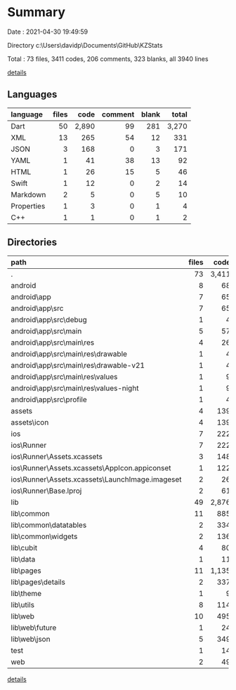 # Summary

Date : 2021-04-30 19:49:59

Directory c:\Users\davidp\Documents\GitHub\KZStats

Total : 73 files,  3411 codes, 206 comments, 323 blanks, all 3940 lines

[details](details.md)

## Languages
| language | files | code | comment | blank | total |
| :--- | ---: | ---: | ---: | ---: | ---: |
| Dart | 50 | 2,890 | 99 | 281 | 3,270 |
| XML | 13 | 265 | 54 | 12 | 331 |
| JSON | 3 | 168 | 0 | 3 | 171 |
| YAML | 1 | 41 | 38 | 13 | 92 |
| HTML | 1 | 26 | 15 | 5 | 46 |
| Swift | 1 | 12 | 0 | 2 | 14 |
| Markdown | 2 | 5 | 0 | 5 | 10 |
| Properties | 1 | 3 | 0 | 1 | 4 |
| C++ | 1 | 1 | 0 | 1 | 2 |

## Directories
| path | files | code | comment | blank | total |
| :--- | ---: | ---: | ---: | ---: | ---: |
| . | 73 | 3,411 | 206 | 323 | 3,940 |
| android | 8 | 68 | 49 | 10 | 127 |
| android\app | 7 | 65 | 49 | 9 | 123 |
| android\app\src | 7 | 65 | 49 | 9 | 123 |
| android\app\src\debug | 1 | 4 | 3 | 1 | 8 |
| android\app\src\main | 5 | 57 | 43 | 7 | 107 |
| android\app\src\main\res | 4 | 26 | 32 | 6 | 64 |
| android\app\src\main\res\drawable | 1 | 4 | 7 | 2 | 13 |
| android\app\src\main\res\drawable-v21 | 1 | 4 | 7 | 2 | 13 |
| android\app\src\main\res\values | 1 | 9 | 9 | 1 | 19 |
| android\app\src\main\res\values-night | 1 | 9 | 9 | 1 | 19 |
| android\app\src\profile | 1 | 4 | 3 | 1 | 8 |
| assets | 4 | 139 | 3 | 1 | 143 |
| assets\icon | 4 | 139 | 3 | 1 | 143 |
| ios | 7 | 222 | 2 | 9 | 233 |
| ios\Runner | 7 | 222 | 2 | 9 | 233 |
| ios\Runner\Assets.xcassets | 3 | 148 | 0 | 4 | 152 |
| ios\Runner\Assets.xcassets\AppIcon.appiconset | 1 | 122 | 0 | 1 | 123 |
| ios\Runner\Assets.xcassets\LaunchImage.imageset | 2 | 26 | 0 | 3 | 29 |
| ios\Runner\Base.lproj | 2 | 61 | 2 | 2 | 65 |
| lib | 49 | 2,876 | 89 | 274 | 3,239 |
| lib\common | 11 | 885 | 6 | 82 | 973 |
| lib\common\datatables | 2 | 334 | 0 | 35 | 369 |
| lib\common\widgets | 2 | 136 | 0 | 12 | 148 |
| lib\cubit | 4 | 80 | 1 | 26 | 107 |
| lib\data | 1 | 11 | 0 | 6 | 17 |
| lib\pages | 11 | 1,135 | 24 | 65 | 1,224 |
| lib\pages\details | 2 | 337 | 8 | 16 | 361 |
| lib\theme | 1 | 9 | 0 | 2 | 11 |
| lib\utils | 8 | 114 | 2 | 24 | 140 |
| lib\web | 10 | 495 | 51 | 53 | 599 |
| lib\web\future | 1 | 24 | 1 | 2 | 27 |
| lib\web\json | 5 | 349 | 12 | 37 | 398 |
| test | 1 | 14 | 10 | 7 | 31 |
| web | 2 | 49 | 15 | 6 | 70 |

[details](details.md)